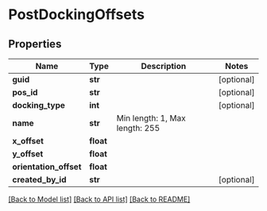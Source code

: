 # PostDockingOffsets

## Properties
Name | Type | Description | Notes
------------ | ------------- | ------------- | -------------
**guid** | **str** |  | [optional] 
**pos_id** | **str** |  | [optional] 
**docking_type** | **int** |  | [optional] 
**name** | **str** | Min length: 1, Max length: 255 | 
**x_offset** | **float** |  | 
**y_offset** | **float** |  | 
**orientation_offset** | **float** |  | 
**created_by_id** | **str** |  | [optional] 

[[Back to Model list]](../README.md#documentation-for-models) [[Back to API list]](../README.md#documentation-for-api-endpoints) [[Back to README]](../README.md)


